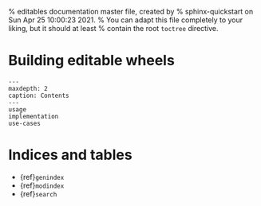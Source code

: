 % editables documentation master file, created by
% sphinx-quickstart on Sun Apr 25 10:00:23 2021.
% You can adapt this file completely to your liking, but it should at least
% contain the root `toctree` directive.

# Building editable wheels

```{toctree}
---
maxdepth: 2
caption: Contents
---
usage
implementation
use-cases
```

# Indices and tables

* {ref}`genindex`
* {ref}`modindex`
* {ref}`search`
